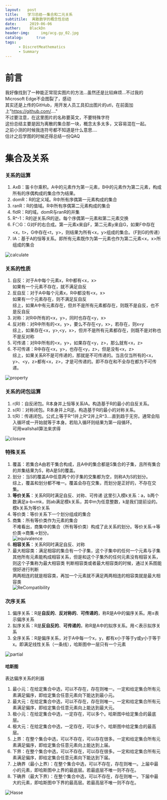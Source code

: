 ```yaml
---
layout:   post
title:    学习总结——集合和二元关系
subtitile:  离散数学的概念性总结
date:      2019-06-06
auther:    BlackDn
header-img:     img/acg.gy_02.jpg 
catalog:      true
tags:   
      - DiscretMeathematics
      - Summary
---
```

# 前言
我好像找到了一种能正常现实图片的方法...虽然还是比较麻烦...不过我的Microsoft Edge不会图裂了，感动  
其实还是上传的GitHub，用开发人员工具扣出图片的utl，在前面加上"https://github.com/...."  
不过要注意，在这里图片的名称要英文，不要特殊字符  
这份总结主要是因为离散的集合那一块，概念太多太多，又容易混在一起。  
之前小测的时候我连符号都不知道是什么意思....  
估计之后学图的时候还得总结一份QAQ  
# 集合及关系
### 关系的运算
1. AxB：笛卡尔乘积。A中的元素作为第一元素，B中的元素作为第二元素，构成所有的序偶构成的集合作为结果。
2. domR：R的定义域。R中所有序偶第一元素构成的集合
3. ranR：R的值域。R中所有序偶第二元素构成的集合
4. fldR：R的域。domR与ranR的并集
5. R^-1：R的逆关系/R的逆。每个序偶第一元素和第二元素交换
6. F⚪G：G对F的右合成。第一元素x来自F，第二元素y来自G，如果F中存在<x，t>，G中存在<t，y>，则结果为所有<x，y>组成的集合。（F到G的传递）
7. IA：基于A的恒等关系。即所有元素既作为第一元素也作为第二元素<x，x>所组成的集合  

![calculate](https://github.com/BlackDn/BlackDn.github.io/blob/master/img/Post_Set/calculate.png?raw=true)  
### 关系的性质
1. 自反：对于A中每个元素x，R中都有<x，x>  
如果有一个元素不存在，就不满足自反
2. 反自反：对于A中每个元素x，R中都没有<x，x>  
如果有一个元素存在，则不满足反自反  
综上，如果A中有元素存在，但并不是所有元素都存在，则既不是自反，也不是反自反  
3. 对称：对R中所有的<x，y>，同时也存在<y，x>
4. 反对称：对R中所有的<x，y>，要么不存在<y，x>，若存在，则x=y  
综上，如果存在<x，y>,<y，x>，但并不是所有元素都存在，则既不是对称也不是反对称  
5. 可传递：对R中所有的<x，y>，如果存在<y，z>，那么就有<x，z>
6. 不可传递：R中存在<x，y>，也存在<y，z>，但是没有<x，z>  
综上，如果关系R不是可传递的，那就是不可传递的。当且仅当所有的<x，y>、<y，z>都有<x，z>，才是可传递的。即不存在和不全存在都为不可传递。  

![property](https://github.com/BlackDn/BlackDn.github.io/blob/master/img/Post_Set/property.png?raw=true)  
### 关系的闭包运算
1. r(R)：自反闭包。R本身并上恒等关系IA。构造基于R的最小的自反关系。
2. s(R)：对称闭包。R本身并上R逆。构造基于R的最小的对称关系。
3. t(R)：传递闭包。公式上等于R^1并上R^2并上R^3....直到趋于无穷。通常会陷入循环或一开始就等于本身。若陷入循环则结果为第一段循环。  
可用wallshall算法来求得  

![closure](https://github.com/BlackDn/BlackDn.github.io/blob/master/img/Post_Set/closure.png?raw=true)  
### 特殊关系
1. 覆盖：若集合A由若干集合构成，且A中的集合都是S集合的子集，且所有集合的并集结果为S，称A是S的覆盖。
2. 划分：当S的覆盖A中任意两个的子集的交集都为空，则称A为S的划分。  
综上，覆盖和划分都不唯一。覆盖会存在交集，而划分是正好的，不存在交集。
3. **等价关系**：关系R同时满足自反、对称、可传递
这里引入模k关系：a，b两个数满足a-b=mk，则ab满足模k关系，其中m为任意整数，k是我们提前设的。模k关系为等价关系  
4. 等价类：等价关系下一个划分组成的集合  
5. 商集：所有等价类作为元素的集合  
不难看出，商集中的集合（所有等价类）构成了此关系的划分。等价关系->等价类->商集->划分。  
![equivalence](https://github.com/BlackDn/BlackDn.github.io/blob/master/img/Post_Set/equivalence.png?raw=true)  
6. **相容关系**：关系R同时满足自反、对称
7. 最大相容类：满足相容的集合有一个子集，这个子集中的任何一个元素与子集其他所有元素能构成相容关系，但是和这个子集外的任何元素没有相容关系，则这个子集称为最大相容类
判断相容类或者最大相容类的时候，通过关系图能很好进行判断  
两两相连的就是相容类，再加一个元素就不满足两两相连的相容类就是最大相容类  
![ReCompatibility](https://github.com/BlackDn/BlackDn.github.io/blob/master/img/Post_Set/ReCompatibility.png?raw=true)

### 次序关系
1. 偏序关系：R是**自反的**、**反对称的**、**可传递的**，称R是A中的偏序关系。用≤表示偏序关系
2. 拟序关系：R是**反自反的**、**可传递的**，称R是A中的拟序关系。用＜表示拟序关系
3. 全序关系：R是偏序关系，对于A中每一个x，y，都有x小于等于y或y小于等于x。即满足线性关系（一条线），哈斯图中一层只有一个元素

![partial](https://github.com/BlackDn/BlackDn.github.io/blob/master/img/Post_Set/partial.png?raw=true)  
#### 哈斯图
表达偏序关系的利器  
1. 最小元：在给定集合中选，可以不存在，存在则唯一。一定和给定集合所有元素满足偏序，即给定集合任意元素向下能达到最小元。
2. 最大元：在给定集合中选，可以不存在，存在则唯一。一定和给定集合所有元素满足偏序，即给定集合任意元素向上能达到最大元。
3. 极小元：在给定集合中选，一定存在，可以多个。哈斯图中给定集合的最底层。
4. 极大元：在给定集合中选，一定存在，可以多个。哈斯图中给定集合的最高层。
5. 上界：在整个集合中选，可以不存在，可以存在很多。一定和给定集合所有元素满足偏序，即给定集合任意元素向上能达到上届。
6. 下界：在整个集合中选，可以不存在，可以存在很多。一定和给定集合所有元素满足偏序，即给定集合任意元素向下能达到下届。
7. 上确界（最小上界）：在整个集合中选，可以不存在，存在则唯一。上届中最小的元素，即哈斯图中上界的最底层。若最底层不唯一则不存在。
8. 下确界（最大下界）：在整个集合中选，可以不存在，存在则唯一。下届中最大的元素，即哈斯图中下界的最高层。若最高层不唯一则不存在。

![Hasse](https://github.com/BlackDn/BlackDn.github.io/blob/master/img/Post_Set/Hasse.png?raw=true)  
